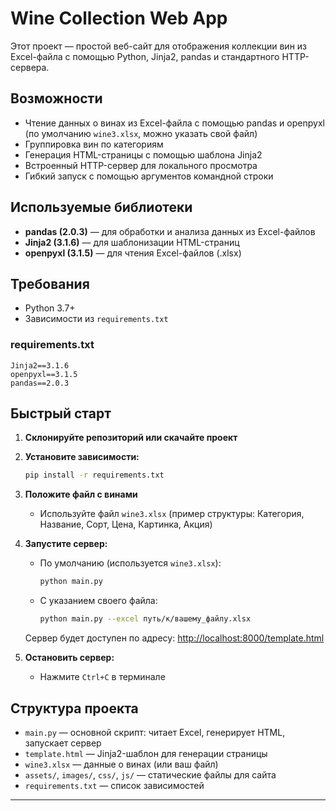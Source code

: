 # Wine Collection Web App

Этот проект — простой веб-сайт для отображения коллекции вин из Excel-файла с помощью Python, Jinja2, pandas и стандартного HTTP-сервера.

## Возможности
- Чтение данных о винах из Excel-файла с помощью pandas и openpyxl (по умолчанию `wine3.xlsx`, можно указать свой файл)
- Группировка вин по категориям
- Генерация HTML-страницы с помощью шаблона Jinja2
- Встроенный HTTP-сервер для локального просмотра
- Гибкий запуск с помощью аргументов командной строки

## Используемые библиотеки
- **pandas (2.0.3)** — для обработки и анализа данных из Excel-файлов
- **Jinja2 (3.1.6)** — для шаблонизации HTML-страниц
- **openpyxl (3.1.5)** — для чтения Excel-файлов (.xlsx)

## Требования

- Python 3.7+
- Зависимости из `requirements.txt`

### requirements.txt
```
Jinja2==3.1.6
openpyxl==3.1.5
pandas==2.0.3
```

## Быстрый старт

1. **Склонируйте репозиторий или скачайте проект**

2. **Установите зависимости:**
   ```bash
   pip install -r requirements.txt
   ```

3. **Положите файл с винами**
   - Используйте файл `wine3.xlsx` (пример структуры: Категория, Название, Сорт, Цена, Картинка, Акция)

4. **Запустите сервер:**
   - По умолчанию (используется `wine3.xlsx`):
     ```bash
     python main.py
     ```
   - С указанием своего файла:
     ```bash
     python main.py --excel путь/к/вашему_файлу.xlsx
     ```

   Сервер будет доступен по адресу: [http://localhost:8000/template.html](http://localhost:8000/template.html)

5. **Остановить сервер:**
   - Нажмите `Ctrl+C` в терминале

## Структура проекта
- `main.py` — основной скрипт: читает Excel, генерирует HTML, запускает сервер
- `template.html` — Jinja2-шаблон для генерации страницы
- `wine3.xlsx` — данные о винах (или ваш файл)
- `assets/`, `images/`, `css/`, `js/` — статические файлы для сайта
- `requirements.txt` — список зависимостей



---


